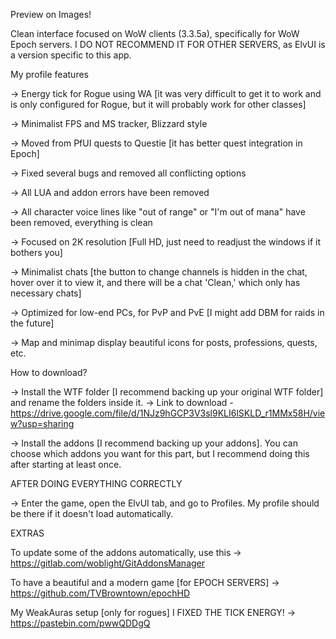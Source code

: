 Preview on Images!

Clean interface focused on WoW clients (3.3.5a), specifically for WoW Epoch servers. I DO NOT RECOMMEND IT FOR OTHER SERVERS, as ElvUI is a version specific to this app.

My profile features

-> Energy tick for Rogue using WA [it was very difficult to get it to work and is only configured for Rogue, but it will probably work for other classes]

-> Minimalist FPS and MS tracker, Blizzard style

-> Moved from PfUI quests to Questie [it has better quest integration in Epoch]

-> Fixed several bugs and removed all conflicting options

-> All LUA and addon errors have been removed

-> All character voice lines like "out of range" or "I'm out of mana" have been removed, everything is clean

-> Focused on 2K resolution [Full HD, just need to readjust the windows if it bothers you]

-> Minimalist chats [the button to change channels is hidden in the chat, hover over it to view it, and there will be a chat 'Clean,' which only has necessary chats]

-> Optimized for low-end PCs, for PvP and PvE [I might add DBM for raids in the future]

-> Map and minimap display beautiful icons for posts, professions, quests, etc.

How to download?

-> Install the WTF folder [I recommend backing up your original WTF folder] and rename the folders inside it.
-> Link to download - https://drive.google.com/file/d/1NJz9hGCP3V3sl9KLI6lSKLD_r1MMx58H/view?usp=sharing

-> Install the addons [I recommend backing up your addons]. You can choose which addons you want for this part, but I recommend doing this after starting at least once.

AFTER DOING EVERYTHING CORRECTLY

-> Enter the game, open the ElvUI tab, and go to Profiles. My profile should be there if it doesn't load automatically.

EXTRAS

To update some of the addons automatically, use this -> https://gitlab.com/woblight/GitAddonsManager

To have a beautiful and a modern game [for EPOCH SERVERS] -> https://github.com/TVBrowntown/epochHD

My WeakAuras setup [only for rogues] I FIXED THE TICK ENERGY! -> https://pastebin.com/pwwQDDgQ
